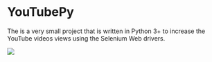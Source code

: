 # YouTubePy

The is a very small project that is written in Python 3+ to increase the YouTube videos views using the Selenium Web drivers.

![](https://github.com/Maheshkrishna/YouTubePy/blob/master/images/download.png)
